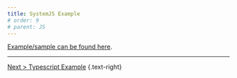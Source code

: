 ```yaml
---
title: SystemJS Example
# order: 9
# parent: JS
---
```

[Example/sample can be found here](https://github.com/exceptionless/Exceptionless.JavaScript/tree/master/example/SystemJS).

---  

[Next > Typescript Example](typescript-example.md) {.text-right}